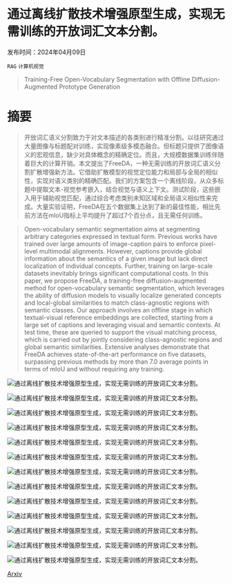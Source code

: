 # 通过离线扩散技术增强原型生成，实现无需训练的开放词汇文本分割。

发布时间：2024年04月09日

`RAG` `计算机视觉`

> Training-Free Open-Vocabulary Segmentation with Offline Diffusion-Augmented Prototype Generation

# 摘要

> 开放词汇语义分割致力于对文本描述的各类别进行精准分割。以往研究通过大量图像与标题配对训练，实现像素级多模态融合。但标题只提供了图像语义的宏观信息，缺少对具体概念的精确定位。而且，大规模数据集训练伴随着巨大的计算开销。本文提出了FreeDA，一种无需训练的开放词汇语义分割扩散增强新方法。它借助扩散模型的视觉定位能力和局部与全局的相似性，实现对语义类别的精确匹配。我们的方案包含一个离线阶段，从众多标题中提取文本-视觉参考嵌入，结合视觉与语义上下文。测试阶段，这些嵌入用于辅助视觉匹配，通过综合考虑类别未知区域和全局语义相似性来完成。大量实验证明，FreeDA在五个数据集上达到了新的最佳性能，相比先前方法在mIoU指标上平均提升了超过7个百分点，且无需任何训练。

> Open-vocabulary semantic segmentation aims at segmenting arbitrary categories expressed in textual form. Previous works have trained over large amounts of image-caption pairs to enforce pixel-level multimodal alignments. However, captions provide global information about the semantics of a given image but lack direct localization of individual concepts. Further, training on large-scale datasets inevitably brings significant computational costs. In this paper, we propose FreeDA, a training-free diffusion-augmented method for open-vocabulary semantic segmentation, which leverages the ability of diffusion models to visually localize generated concepts and local-global similarities to match class-agnostic regions with semantic classes. Our approach involves an offline stage in which textual-visual reference embeddings are collected, starting from a large set of captions and leveraging visual and semantic contexts. At test time, these are queried to support the visual matching process, which is carried out by jointly considering class-agnostic regions and global semantic similarities. Extensive analyses demonstrate that FreeDA achieves state-of-the-art performance on five datasets, surpassing previous methods by more than 7.0 average points in terms of mIoU and without requiring any training.

![通过离线扩散技术增强原型生成，实现无需训练的开放词汇文本分割。](../../../paper_images/2404.06542/x1.png)

![通过离线扩散技术增强原型生成，实现无需训练的开放词汇文本分割。](../../../paper_images/2404.06542/x2.png)

![通过离线扩散技术增强原型生成，实现无需训练的开放词汇文本分割。](../../../paper_images/2404.06542/x3.png)

![通过离线扩散技术增强原型生成，实现无需训练的开放词汇文本分割。](../../../paper_images/2404.06542/x4.png)

![通过离线扩散技术增强原型生成，实现无需训练的开放词汇文本分割。](../../../paper_images/2404.06542/x5.png)

![通过离线扩散技术增强原型生成，实现无需训练的开放词汇文本分割。](../../../paper_images/2404.06542/x6.png)

![通过离线扩散技术增强原型生成，实现无需训练的开放词汇文本分割。](../../../paper_images/2404.06542/x7.png)

![通过离线扩散技术增强原型生成，实现无需训练的开放词汇文本分割。](../../../paper_images/2404.06542/x8.png)

![通过离线扩散技术增强原型生成，实现无需训练的开放词汇文本分割。](../../../paper_images/2404.06542/x9.png)

![通过离线扩散技术增强原型生成，实现无需训练的开放词汇文本分割。](../../../paper_images/2404.06542/x10.png)

![通过离线扩散技术增强原型生成，实现无需训练的开放词汇文本分割。](../../../paper_images/2404.06542/x11.png)

![通过离线扩散技术增强原型生成，实现无需训练的开放词汇文本分割。](../../../paper_images/2404.06542/x12.png)

![通过离线扩散技术增强原型生成，实现无需训练的开放词汇文本分割。](../../../paper_images/2404.06542/x13.png)

[Arxiv](https://arxiv.org/abs/2404.06542)